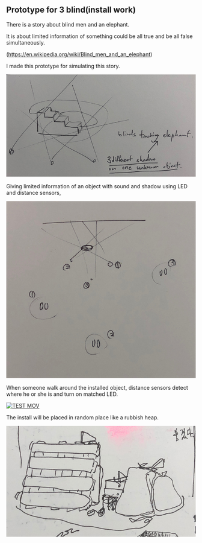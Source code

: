 ## Prototype for 3 blind(install work)

There is a story about blind men and an elephant.

It is about limited information of something could be all true and be all false simultaneously.

(https://en.wikipedia.org/wiki/Blind_men_and_an_elephant)

I made this prototype for simulating this story.

![](img/0.jpeg)

Giving limited information of an object with sound and shadow using LED and distance sensors,

![](img/2.jpeg)

When someone walk around the installed object, distance sensors detect where he or she is and turn on matched LED.

[![TEST MOV](https://img.youtube.com/vi/m3KIVxbyszs/0.jpg)](https://youtu.be/m3KIVxbyszs)

The install will be placed in random place like a rubbish heap.

![](img/1.jpeg)
